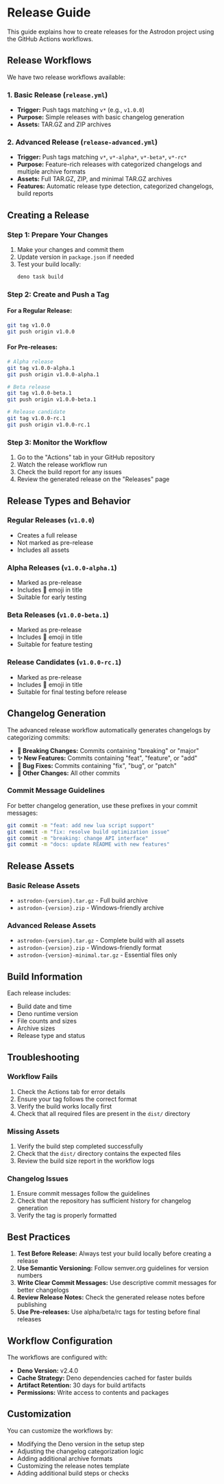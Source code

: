 # Release Guide

This guide explains how to create releases for the Astrodon project using the
GitHub Actions workflows.

## Release Workflows

We have two release workflows available:

### 1. Basic Release (`release.yml`)

- **Trigger:** Push tags matching `v*` (e.g., `v1.0.0`)
- **Purpose:** Simple releases with basic changelog generation
- **Assets:** TAR.GZ and ZIP archives

### 2. Advanced Release (`release-advanced.yml`)

- **Trigger:** Push tags matching `v*`, `v*-alpha*`, `v*-beta*`, `v*-rc*`
- **Purpose:** Feature-rich releases with categorized changelogs and multiple
  archive formats
- **Assets:** Full TAR.GZ, ZIP, and minimal TAR.GZ archives
- **Features:** Automatic release type detection, categorized changelogs, build
  reports

## Creating a Release

### Step 1: Prepare Your Changes

1. Make your changes and commit them
2. Update version in `package.json` if needed
3. Test your build locally:
   ```bash
   deno task build
   ```

### Step 2: Create and Push a Tag

#### For a Regular Release:

```bash
git tag v1.0.0
git push origin v1.0.0
```

#### For Pre-releases:

```bash
# Alpha release
git tag v1.0.0-alpha.1
git push origin v1.0.0-alpha.1

# Beta release
git tag v1.0.0-beta.1
git push origin v1.0.0-beta.1

# Release candidate
git tag v1.0.0-rc.1
git push origin v1.0.0-rc.1
```

### Step 3: Monitor the Workflow

1. Go to the "Actions" tab in your GitHub repository
2. Watch the release workflow run
3. Check the build report for any issues
4. Review the generated release on the "Releases" page

## Release Types and Behavior

### Regular Releases (`v1.0.0`)

- Creates a full release
- Not marked as pre-release
- Includes all assets

### Alpha Releases (`v1.0.0-alpha.1`)

- Marked as pre-release
- Includes 🚧 emoji in title
- Suitable for early testing

### Beta Releases (`v1.0.0-beta.1`)

- Marked as pre-release
- Includes 🧪 emoji in title
- Suitable for feature testing

### Release Candidates (`v1.0.0-rc.1`)

- Marked as pre-release
- Includes 🎯 emoji in title
- Suitable for final testing before release

## Changelog Generation

The advanced release workflow automatically generates changelogs by categorizing
commits:

- **🚨 Breaking Changes:** Commits containing "breaking" or "major"
- **✨ New Features:** Commits containing "feat", "feature", or "add"
- **🐛 Bug Fixes:** Commits containing "fix", "bug", or "patch"
- **📝 Other Changes:** All other commits

### Commit Message Guidelines

For better changelog generation, use these prefixes in your commit messages:

```bash
git commit -m "feat: add new lua script support"
git commit -m "fix: resolve build optimization issue"
git commit -m "breaking: change API interface"
git commit -m "docs: update README with new features"
```

## Release Assets

### Basic Release Assets

- `astrodon-{version}.tar.gz` - Full build archive
- `astrodon-{version}.zip` - Windows-friendly archive

### Advanced Release Assets

- `astrodon-{version}.tar.gz` - Complete build with all assets
- `astrodon-{version}.zip` - Windows-friendly format
- `astrodon-{version}-minimal.tar.gz` - Essential files only

## Build Information

Each release includes:

- Build date and time
- Deno runtime version
- File counts and sizes
- Archive sizes
- Release type and status

## Troubleshooting

### Workflow Fails

1. Check the Actions tab for error details
2. Ensure your tag follows the correct format
3. Verify the build works locally first
4. Check that all required files are present in the `dist/` directory

### Missing Assets

1. Verify the build step completed successfully
2. Check that the `dist/` directory contains the expected files
3. Review the build size report in the workflow logs

### Changelog Issues

1. Ensure commit messages follow the guidelines
2. Check that the repository has sufficient history for changelog generation
3. Verify the tag is properly formatted

## Best Practices

1. **Test Before Release:** Always test your build locally before creating a
   release
2. **Use Semantic Versioning:** Follow semver.org guidelines for version numbers
3. **Write Clear Commit Messages:** Use descriptive commit messages for better
   changelogs
4. **Review Release Notes:** Check the generated release notes before publishing
5. **Use Pre-releases:** Use alpha/beta/rc tags for testing before final
   releases

## Workflow Configuration

The workflows are configured with:

- **Deno Version:** v2.4.0
- **Cache Strategy:** Deno dependencies cached for faster builds
- **Artifact Retention:** 30 days for build artifacts
- **Permissions:** Write access to contents and packages

## Customization

You can customize the workflows by:

- Modifying the Deno version in the setup step
- Adjusting the changelog categorization logic
- Adding additional archive formats
- Customizing the release notes template
- Adding additional build steps or checks
